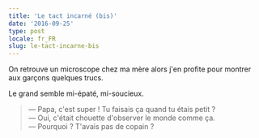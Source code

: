 ```yaml
---
title: 'Le tact incarné (bis)'
date: '2016-09-25'
type: post
locale: fr_FR
slug: le-tact-incarne-bis
---
```


On retrouve un microscope chez ma mère alors j'en profite pour montrer aux garçons quelques trucs.

<!-- more -->

Le grand semble mi-épaté, mi-soucieux.

> — Papa, c'est super ! Tu faisais ça quand tu étais petit ?  
> — Oui, c'était chouette d'observer le monde comme ça.  
> — Pourquoi ? T'avais pas de copain ?
